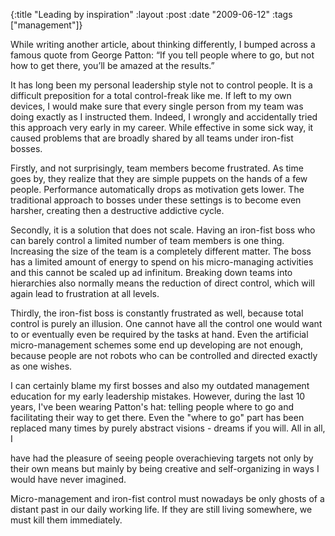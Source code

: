 {:title  "Leading by inspiration"
 :layout :post
 :date   "2009-06-12"
 :tags   ["management"]}
 
While writing another article, about thinking differently, I bumped across a famous quote from George Patton: “If you tell people where to go, but not how to get there, you’ll be amazed at the results.”

It has long been my personal leadership style not to control people. It is a difficult preposition for a total control-freak like me. If left to my own devices, I would make sure that every single person from my team was doing exactly as I instructed them. Indeed, I wrongly and accidentally tried this approach very early in my career. While effective in some sick way, it caused problems that are broadly shared by all teams under iron-fist bosses.

Firstly, and not surprisingly, team members become frustrated. As time goes by, they realize that they are simple puppets on the hands of a few people. Performance automatically drops as motivation gets lower. The traditional approach to bosses under these settings is to become even harsher, creating then a destructive addictive cycle.

Secondly, it is a solution that does not scale. Having an iron-fist boss who can barely control a limited number of team members is one thing. Increasing the size of the team is a completely different matter. The boss has a limited amount of energy to spend on his micro-managing activities and this cannot be scaled up ad infinitum. Breaking down teams into hierarchies also normally means the reduction of direct control, which will again lead to frustration at all levels.

Thirdly, the iron-fist boss is constantly frustrated as well, because total control is purely an illusion. One cannot have all the control one would want to or eventually even be required by the tasks at hand. Even the artificial micro-management schemes some end up developing are not enough, because people are not robots who can be controlled and directed exactly as one wishes.

I can certainly blame my first bosses and also my outdated management education for my early leadership mistakes. However, during the last 10 years, I've been wearing Patton's hat: telling people where to go and facilitating their way to get there. Even the "where to go" part has been replaced many times by purely abstract visions - dreams if you will. All in all, I

have had the pleasure of seeing people overachieving targets not only by their own means but mainly by being creative and self-organizing in ways I would have never imagined.

Micro-management and iron-fist control must nowadays be only ghosts of a distant past in our daily working life. If they are still living somewhere, we must kill them immediately.
